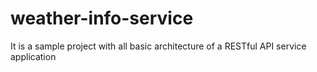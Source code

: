 # weather-info-service
It is a sample project with all basic architecture of a  RESTful API service application
